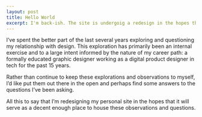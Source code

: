 ```yaml
---
layout: post
title: Hello World
excerpt: I'm back-ish. The site is undergoig a redesign in the hopes that it will serve as a decent enough place to house thoughts and observations about the nature of my relationship with design.
---
```


I’ve spent the better part of the last several years exploring and questioning my relationship with design. This exploration has primarily been an internal exercise  and to a large intent informed by the nature of my career path: a formally educated graphic designer working as a digital product designer in tech for the past 15 years.

Rather than continue to keep these explorations and observations to myself, I’d like put them out there in the open and perhaps find some answers to the questions I’ve been asking.

All this to say that I’m redesigning my personal site in the hopes that it will serve as a decent enough place to house these observations and questions.
